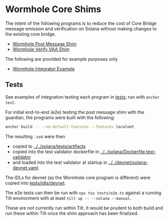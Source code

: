 # Wormhole Core Shims

The intent of the following programs is to reduce the cost of Core Bridge message emission and verification on Solana without making changes to the existing core bridge.

- [Wormhole Post Message Shim](programs/wormhole-post-message-shim/README.md)
- [Wormhole Verify VAA Shim](programs/wormhole-verify-vaa-shim/README.md)

The following are provided for example purposes only

- [Wormhole Integrator Example](programs/wormhole-integrator-example/src/lib.rs)

## Tests

See examples of integration testing each program in [tests](tests); run with `anchor test`.

For initial end-to-end (e2e) testing the post message shim with the guardian, the programs were built with the following:

```bash
anchor build -- --no-default-features --features localnet
```

The resulting `.so`s were then

- copied to [../../solana/tests/artifacts](../../solana/tests/artifacts)
- copied into the test validator dockerfile in [../../solana/Dockerfile.test-validator](../../solana/Dockerfile.test-validator)
- and loaded into the test validator at startup in [../../devnet/solana-devnet.yaml](../../devnet/solana-devnet.yaml)

The IDLs for devnet (as the Wormhole core program is different) were copied into [tests/idls/devnet](tests/idls/devnet).

The e2e tests can then be run with `npx tsx tests/e2e.ts` against a running Tilt environment with at least `tilt up -- --solana --manual`.

These are _not_ currently run within Tilt. It would be prudent to both build and run these within Tilt once the shim approach has been finalized.

